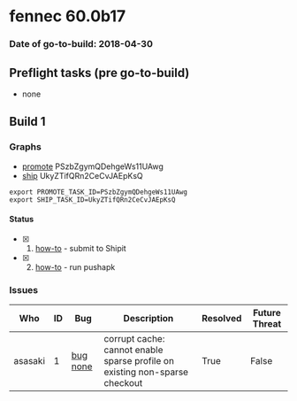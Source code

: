 # fennec 60.0b17

### Date of go-to-build: 2018-04-30

## Preflight tasks (pre go-to-build)
- none

## Build 1  

### Graphs
* [promote](https://tools.taskcluster.net/push-inspector/#/PSzbZgymQDehgeWs11UAwg) PSzbZgymQDehgeWs11UAwg
* [ship](https://tools.taskcluster.net/push-inspector/#/UkyZTifQRn2CeCvJAEpKsQ) UkyZTifQRn2CeCvJAEpKsQ
```
export PROMOTE_TASK_ID=PSzbZgymQDehgeWs11UAwg
export SHIP_TASK_ID=UkyZTifQRn2CeCvJAEpKsQ
```


#### Status
- [x] 1.  [how-to](https://wiki.mozilla.org/Release:Release_Automation_on_Mercurial:Starting_a_Release#Submit_to_Ship_It)  - submit to Shipit
- [x] 2.  [how-to](https://github.com/mozilla-releng/releasewarrior-2.0/blob/master/docs/release-promotion/mobile/howto.md)  - run pushapk

### Issues
| Who                 | ID               | Bug                                                                 | Description                | Resolved                | Future Threat                |
| ------------------- | ---------------- | ------------------------------------------------------------------- | -------------------------- | ----------------------- | ---------------------------- |
| asasaki  | 1 | [bug none](https://bugzil.la/none)        | corrupt cache: cannot enable sparse profile on existing non-sparse checkout | True | False |

